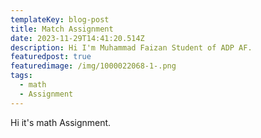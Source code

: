 ```yaml
---
templateKey: blog-post
title: Match Assignment
date: 2023-11-29T14:41:20.514Z
description: Hi I'm Muhammad Faizan Student of ADP AF.
featuredpost: true
featuredimage: /img/1000022068-1-.png
tags:
  - math
  - Assignment
---
```

H﻿i it's math Assignment.